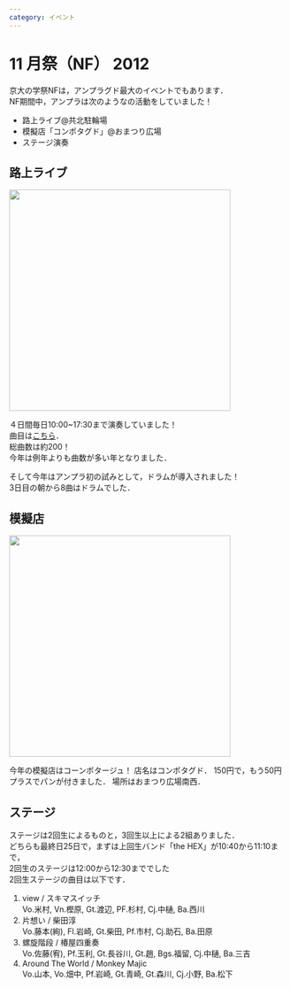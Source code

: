 ```yaml
---
category: イベント
---
```


# 11 月祭（NF） 2012

<p>
    京大の学祭NFは，アンプラグド最大のイベントでもあります．<br />
    NF期間中，アンプラは次のようなの活動をしていました！
    <ul>
        <li>路上ライブ@共北駐輪場</li>
        <li>模擬店「コンポタグド」@おまつり広場</li>
        <li>ステージ演奏</li>
    </ul>
</p>
<h2>路上ライブ</h2>
<img src="/uploads/2012-nf-img01.jpg" alt="" title="2012-nf-img01" width="400" />
<p>
    ４日間毎日10:00~17:30まで演奏していました！<br />
    曲目は<a href="/uploads/2012.html" target="_blank">こちら</a>．<br />
    総曲数は約200！<br />
    今年は例年よりも曲数が多い年となりました．<br />
</p>
<p>
    そして今年はアンプラ初の試みとして，ドラムが導入されました！<br />
    3日目の朝から8曲はドラムでした．
</p>
<h2>模擬店</h2>
<img src="/uploads/2012-nf-img02.jpg" alt="" title="2012-nf-img02" width="400" />
<p>
    今年の模擬店はコーンポタージュ！
    店名はコンポタグド．
    150円で，もう50円プラスでパンが付きました．
    場所はおまつり広場南西．
</p>
<h2>ステージ</h2>
<p>
    ステージは2回生によるものと，3回生以上による2組ありました．<br />
    どちらも最終日25日で，まずは上回生バンド「the HEX」が10:40から11:10まで，<br />
    2回生のステージは12:00から12:30まででした<br />
    2回生ステージの曲目は以下です．
</p>
<ol class="live">
    <li>view / スキマスイッチ<br />Vo.米村, Vn.樫原, Gt.渡辺, PF.杉村, Cj.中樋, Ba.西川</li>
    <li>片想い / 柴田淳<br />Vo.藤本(絢), Fl.岩崎, Gt.柴田, Pf.市村, Cj.助石, Ba.田原</li>
    <li>螺旋階段 / 椿屋四重奏<br />Vo.佐藤(宥), Pf.玉利, Gt.長谷川, Gt.趙, Bgs.福留, Cj.中樋, Ba.三吉</li>
    <li>Around The World / Monkey Majic<br />Vo.山本, Vo.畑中, Pf.岩崎, Gt.青崎, Gt.森川, Cj.小野, Ba.松下</li>
</ol>
